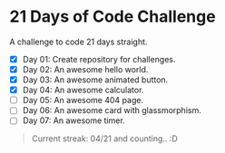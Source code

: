 # 21 Days of Code Challenge

A challenge to code 21 days straight.

- [x] Day 01: Create repository for challenges.
- [x] Day 02: An awesome hello world.
- [x] Day 03: An awesome animated button.
- [x] Day 04: An awesome calculator.
- [ ] Day 05: An awesome 404 page.
- [ ] Day 06: An awesome card with glassmorphism.
- [ ] Day 07: An awesome timer.

> Current streak: 04/21 and counting.. :D
